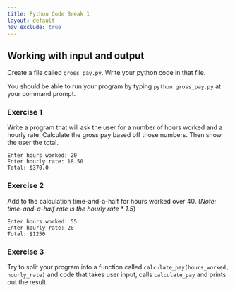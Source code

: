 ```yaml
---
title: Python Code Break 1
layout: default
nav_exclude: true
---
```


## Working with input and output

Create a file called `gross_pay.py`. Write your python code in that file.

You should be able to run your program by typing `python gross_pay.py` at your command prompt.

### Exercise 1

Write a program that will ask the user for a number of hours worked and a hourly rate. Calculate the gross pay based off those numbers. Then show the user the total.

```
Enter hours worked: 20
Enter hourly rate: 18.50
Total: $370.0
```

### Exercise 2

Add to the calculation time-and-a-half for hours worked over 40. (*Note: time-and-a-half rate is the hourly rate * 1.5*)

```
Enter hours worked: 55
Enter hourly rate: 20
Total: $1250
```

### Exercise 3

Try to split your program into a function called `calculate_pay(hours_worked, hourly_rate)` and code that takes user input, calls `calculate_pay` and prints out the result.

